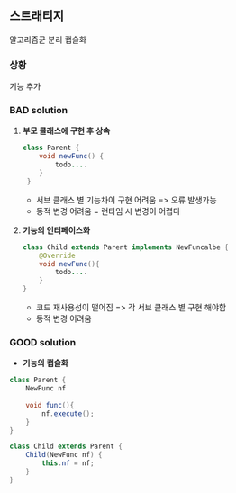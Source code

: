 ## 스트래티지

알고리즘군 분리 캡슐화

### 상황

기능 추가

### BAD solution

1. **부모 클래스에 구현 후 상속**
   ```java
   class Parent {
       void newFunc() {
           todo....
       }
    }
   ```
   - 서브 클래스 별 기능차이 구현 어려움 => 오류 발생가능
   - 동적 변경 어려움 = 런타임 시 변경이 어렵다

2. **기능의 인터페이스화**
   ```java
   class Child extends Parent implements NewFuncalbe {
       @Override
       void newFunc(){
           todo....
       }
   }
   ```
   - 코드 재사용성이 떨어짐 => 각 서브 클래스 별 구현 해야함
   - 동적 변경 어려움

### GOOD solution

* **기능의 캡슐화**
```java
class Parent {
    NewFunc nf
    
    void func(){
        nf.execute();
    }
}
```
```java
class Child extends Parent {
    Child(NewFunc nf) {
        this.nf = nf;
    }
}
```
